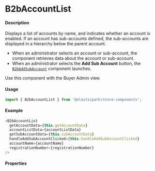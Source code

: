 # B2bAccountList

#### Description

Displays a list of accounts by name, and indicates whether an account is enabled. If an account has sub-accounts defined, the sub-accounts are displayed in a hierarchy below the parent account.

- When an administrator selects an account or sub-account, the component retrieves data about the account or sub-account.
- When an administrator selects the **Add Sub Account** button, the [`B2bAddSubAccount`](../B2bAddSubAccount/README.md) component launches.

Use this component with the Buyer Admin view.

#### Usage

```js
import { B2bAccountList } from '@elasticpath/store-components';
```

#### Example

```js
<B2bAccountList
  getAccountData={this.getAccountData}
  accountListData={accountListData}
  getSubAccountData={this.subAccountData}
  handleAddSubAccountClicked={this.handleAddSubAccountClicked}
  accountName={accountName}
  registrationNumber={registrationNumber}
/>
```

#### Properties

<!-- PROPS -->
